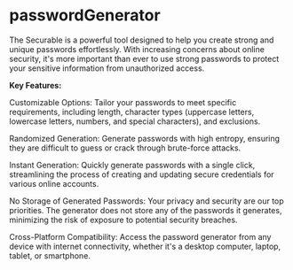 # passwordGenerator
The Securable is a powerful tool designed to help you create strong and unique passwords effortlessly. With increasing concerns about online security, it's more important than ever to use strong passwords to protect your sensitive information from unauthorized access.

**Key Features:**

Customizable Options: Tailor your passwords to meet specific requirements, including length, character types (uppercase letters, lowercase letters, numbers, and special characters), and exclusions.

Randomized Generation: Generate passwords with high entropy, ensuring they are difficult to guess or crack through brute-force attacks.

Instant Generation: Quickly generate passwords with a single click, streamlining the process of creating and updating secure credentials for various online accounts.

No Storage of Generated Passwords: Your privacy and security are our top priorities. The generator does not store any of the passwords it generates, minimizing the risk of exposure to potential security breaches.

Cross-Platform Compatibility: Access the password generator from any device with internet connectivity, whether it's a desktop computer, laptop, tablet, or smartphone.
